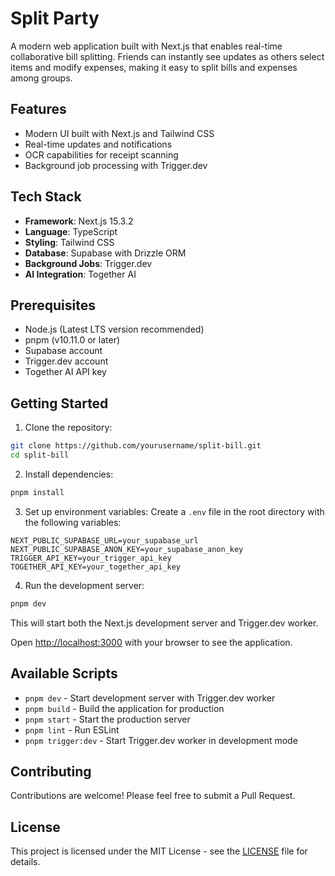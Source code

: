 # Split Party

A modern web application built with Next.js that enables real-time collaborative bill splitting. Friends can instantly see updates as others select items and modify expenses, making it easy to split bills and expenses among groups.

## Features

- Modern UI built with Next.js and Tailwind CSS
- Real-time updates and notifications
- OCR capabilities for receipt scanning
- Background job processing with Trigger.dev

## Tech Stack

- **Framework**: Next.js 15.3.2
- **Language**: TypeScript
- **Styling**: Tailwind CSS
- **Database**: Supabase with Drizzle ORM
- **Background Jobs**: Trigger.dev
- **AI Integration**: Together AI


## Prerequisites

- Node.js (Latest LTS version recommended)
- pnpm (v10.11.0 or later)
- Supabase account
- Trigger.dev account
- Together AI API key

## Getting Started

1. Clone the repository:
```bash
git clone https://github.com/yourusername/split-bill.git
cd split-bill
```

2. Install dependencies:
```bash
pnpm install
```

3. Set up environment variables:
Create a `.env` file in the root directory with the following variables:
```env
NEXT_PUBLIC_SUPABASE_URL=your_supabase_url
NEXT_PUBLIC_SUPABASE_ANON_KEY=your_supabase_anon_key
TRIGGER_API_KEY=your_trigger_api_key
TOGETHER_API_KEY=your_together_api_key
```

4. Run the development server:
```bash
pnpm dev
```

This will start both the Next.js development server and Trigger.dev worker.

Open [http://localhost:3000](http://localhost:3000) with your browser to see the application.

## Available Scripts

- `pnpm dev` - Start development server with Trigger.dev worker
- `pnpm build` - Build the application for production
- `pnpm start` - Start the production server
- `pnpm lint` - Run ESLint
- `pnpm trigger:dev` - Start Trigger.dev worker in development mode

## Contributing

Contributions are welcome! Please feel free to submit a Pull Request.

## License

This project is licensed under the MIT License - see the [LICENSE](LICENSE) file for details.

